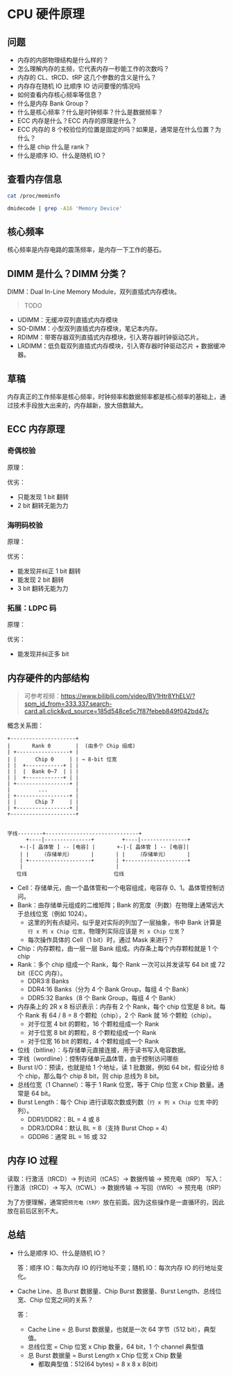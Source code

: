 # CPU 硬件原理

## 问题

- 内存的内部物理结构是什么样的？
- 怎么理解内存的主频，它代表内存一秒能工作的次数吗？
- 内存的 CL、tRCD、tRP 这几个参数的含义是什么？
- 内存存在随机 IO 比顺序 IO 访问要慢的情况吗
- 如何查看内存核心频率等信息？
- 什么是内存 Bank Group？
- 什么是核心频率？什么是时钟频率？什么是数据频率？
- ECC 内存是什么？ECC 内存的原理是什么？
- ECC 内存的 8 个校验位的位置是固定的吗？如果是，通常是在什么位置？为什么？
- 什么是 chip 什么是 rank？
- 什么是顺序 IO、什么是随机 IO？

## 查看内存信息

```bash
cat /proc/meminfo

dmidecode | grep -A16 'Memory Device'
```

## 核心频率

核心频率是内存电路的震荡频率，是内存一下工作的基石。

## DIMM 是什么？DIMM 分类？

DIMM：Dual In-Line Memory Module，双列直插式内存模块。

> TODO

- UDIMM：无缓冲双列直插式内存模块
- SO-DIMM：小型双列直插式内存模块，笔记本内存。
- RDIMM：带寄存器双列直插式内存模块，引入寄存器时钟驱动芯片。
- LRDIMM：低负载双列直插式内存模块，引入寄存器时钟驱动芯片 + 数据缓冲器。

## 草稿

内存真正的工作频率是核心频率，时钟频率和数据频率都是核心频率的基础上，通过技术手段放大出来的，内存越新，放大倍数越大。

## ECC 内存原理

### 奇偶校验

原理：

优劣：

- 只能发现 1 bit 翻转
- 2 bit 翻转无能为力

### 海明码校验

原理：

优劣：

- 能发现并纠正 1 bit 翻转
- 能发现 2 bit 翻转
- 3 bit 翻转无能为力

### 拓展：LDPC 码

原理：

优劣：
- 能发现并纠正多 bit

## 内存硬件的内部结构

> 可参考视频：https://www.bilibili.com/video/BV1Htr8YhELV/?spm_id_from=333.337.search-card.all.click&vd_source=185d548ce5c7f87febeb849f042bd47c

概念关系图：

```
+---------------------+
|       Rank 0        |  (由多个 Chip 组成)
| +-----------------+ |
| |      Chip 0     | | → 8-bit 位宽
| |  +------------+ | |
| |  |  Bank 0~7  | | |
| |  +------------+ | |
| +-----------------+ |
|         ...         |
| +-----------------+ |
| |      Chip 7     | |
| +-----------------+ |
+---------------------+


字线--------+------------------------------+
      +----|---------------+         +----|---------------+
    +-|-[ 晶体管 ] -- [电容] |       +-|-[ 晶体管 ] -- [电容]|
    | |    （存储单元）      |       | |    （存储单元）      |
    | +--------------------+       | +--------------------+
    |                              |
   位线                            位线
```

- Cell：存储单元，由一个晶体管和一个电容组成，电容存 0、1。晶体管控制访问。
- Bank：由存储单元组成的二维矩阵；Bank 的宽度（列数）在物理上通常远大于总线位宽（例如 1024）。
  - 这里的列有点疑问，似乎是对实际的列加了一层抽象，书中 Bank 计算是 `行 x 列 x Chip 位宽`，物理列实际应该是 `列 x Chip 位宽`？
  - 每次操作具体的 Cell（1 bit）时，通过 Mask 来进行？
- Chip：内存颗粒，由一层一层 Bank 组成。内存条上每个内存颗粒就是 1 个 chip
- Rank：多个 chip 组成一个 Rank，每个 Rank 一次可以并发读写 64 bit 或 72 bit（ECC 内存）。
  - DDR3:8 Banks
  - DDR4:16 Banks（分为 4 个 Bank Group，每组 4 个 Bank）
  - DDR5:32 Banks（8 个 Bank Group，每组 4 个 Bank）
- 内存条上的 2R x 8 标识表示：内存有 2 个 Rank，每个 chip 位宽是 8 bit。每个 Rank 有 64 / 8 = 8 个颗粒（chip），2 个 Rank 就 16 个颗粒（chip）。
  - 对于位宽 4 bit 的颗粒，16 个颗粒组成一个 Rank
  - 对于位宽 8 bit 的颗粒，8 个颗粒组成一个 Rank
  - 对于位宽 16 bit 的颗粒，4 个颗粒组成一个 Rank
- 位线（bitline）：与存储单元直接连接，用于读书写入电容数据。
- 字线（wordline）：控制存储单元晶体管，由于控制访问哪些
- Burst I/O：预读，也就是给 1 个地址，读 1 批数据，例如 64 bit，假设分给 8 个 chip，那么每个 chip 8 bit，则 chip 总线为 8 bit。
- 总线位宽（1 Channel）：等于 1 Rank 位宽，等于 Chip 位宽 x Chip 数量。通常是 64 bit。
- Burst Length：每个 Chip 进行读取次数或列数（`行 x 列 x Chip 位宽` 中的列）。
  - DDR1/DDR2：BL = 4 或 8
  - DDR3/DDR4：默认 BL = 8（支持 Burst Chop = 4）
  - GDDR6：通常 BL = 16 或 32

## 内存 IO 过程

读取：行激活（tRCD）→ 列访问（tCAS）→ 数据传输 → 预充电（tRP）
写入：行激活（tRCD）→ 写入（tCWL）→ 数据传输 → 写回（tWR）→ 预充电（tRP）

为了方便理解，通常把`预充电（tRP）`放在前面。因为这些操作是一直循环的，因此放在前后区别不大。

## 总结

- 什么是顺序 IO、什么是随机 IO？

    答：顺序 IO：每次内存 IO 的行地址不变；随机 IO：每次内存 IO 的行地址变化。

- Cache Line、总 Burst 数据量、Chip Burst 数据量、Burst Length、总线位宽、Chip 位宽之间的关系？

    答：
    - Cache Line = 总 Burst 数据量，也就是一次 64 字节（512 bit），典型值。
    - 总线位宽 = Chip 位宽 x Chip 数量，64 bit，1 个 channel 典型值
    - 总 Burst 数据量 = Burst Length x Chip 位宽 x Chip 数量
      - 都取典型值：512(64 bytes) = 8 x 8 x 8(bit)
